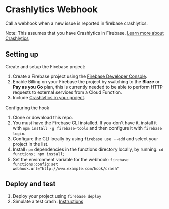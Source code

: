 # Crashlytics Webhook

Call a webhook when a new issue is reported in firebase crashlytics.

Note: This assumes that you have Crashlytics in Firebase. [Learn more about Crashlytics](https://firebase.google.com/docs/crashlytics/)

## Setting up

 Create and setup the Firebase project:
  1. Create a Firebase project using the [Firebase Developer Console](https://console.firebase.google.com).
  1. Enable Billing on your Firebase the project by switching to the **Blaze** or **Pay as you Go** plan, this is currently needed to be able to perform HTTP requests to external services from a Cloud Function.
  1. Include [Crashlytics in your project](https://firebase.google.com/docs/crashlytics/get-started).

 Configuring the hook
  1. Clone or download this repo.
  1. You must have the Firebase CLI installed. If you don't have it, install it with `npm install -g firebase-tools` and then configure it with `firebase login`.
  1. Configure the CLI locally by using `firebase use --add` and select your project in the list.
  1. Install `npm` dependencies in the functions directory locally, by running: `cd functions; npm install;`
  1. Set the environment variable for the webhook: `firebase functions:config:set webhook.url="http://www.example.com/hook/crash"`

## Deploy and test

 1. Deploy your project using `firebase deploy`
 1. Simulate a test crash. [Instructions](https://firebase.google.com/docs/crashlytics/force-a-crash)
